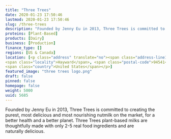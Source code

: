 ```yaml
---
title: "Three Trees"
date: 2020-01-23 17:50:46
lastmod: 2020-01-23 17:50:46
slug: /three-trees
description: "Founded by Jenny Eu in 2013, Three Trees is committed to creating the purest, most delicious and most nourishing nutmilk on the market, for a better health and a better planet. Three Trees plant-based milks are thoughtfully made with only 2-5 real food ingredients and are naturally delicious."
proteins: [Plant-Based]
products: [Dairy]
business: [Production]
finance_type: []
regions: [US & Canada]
location: [<p class="address" translate="no"><span class="address-line1">California 185</span><br>
<span class="locality">Hayward</span>, <span class="postal-code">94541</span><br>
<span class="country">United States</span></p>]
featured_image: "three trees logo.png"
draft: false
pinned: false
homepage: false
weight: 5000
uuid: 5685
---
```

Founded by Jenny Eu in 2013, Three Trees is committed to creating the purest, most delicious and most nourishing nutmilk on the market, for a better health and a better planet. Three Trees plant-based milks are thoughtfully made with only 2-5 real food ingredients and are naturally delicious.
